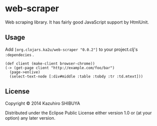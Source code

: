 # web-scraper

Web scraping library. It has fairly good JavaScript support by HtmlUnit.

## Usage

Add `[org.clojars.ka2u/web-scraper "0.0.2"]` to your project.clj's `:dependecies` .

```
(def client (make-client browser-chrome))
(-> (get-page client "http://example.com/foo/bar")
  (page->enlive)
  (select-text-node [:div#middle :table :tobdy :tr :td.mtext]))
```

## License

Copyright © 2014 Kazuhiro SHIBUYA

Distributed under the Eclipse Public License either version 1.0 or (at
your option) any later version.
